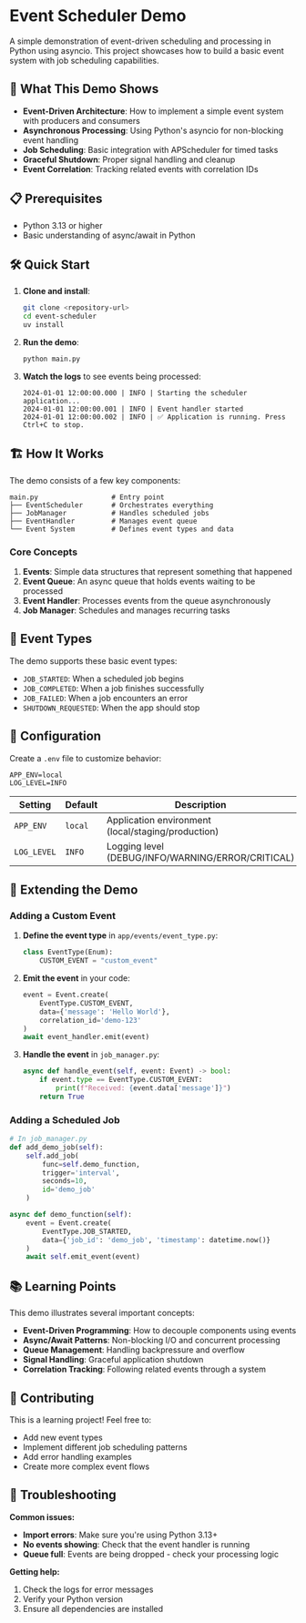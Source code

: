 # Event Scheduler Demo

A simple demonstration of event-driven scheduling and processing in Python using asyncio. This project showcases how to build a basic event system with job scheduling capabilities.

## 🎯 What This Demo Shows

- **Event-Driven Architecture**: How to implement a simple event system with producers and consumers
- **Asynchronous Processing**: Using Python's asyncio for non-blocking event handling
- **Job Scheduling**: Basic integration with APScheduler for timed tasks
- **Graceful Shutdown**: Proper signal handling and cleanup
- **Event Correlation**: Tracking related events with correlation IDs

## 📋 Prerequisites

- Python 3.13 or higher
- Basic understanding of async/await in Python

## 🛠️ Quick Start

1. **Clone and install**:

   ```bash
   git clone <repository-url>
   cd event-scheduler
   uv install
   ```

2. **Run the demo**:

   ```bash
   python main.py
   ```

3. **Watch the logs** to see events being processed:
   ```
   2024-01-01 12:00:00.000 | INFO | Starting the scheduler application...
   2024-01-01 12:00:00.001 | INFO | Event handler started
   2024-01-01 12:00:00.002 | INFO | ✅ Application is running. Press Ctrl+C to stop.
   ```

## 🏗️ How It Works

The demo consists of a few key components:

```
main.py                  # Entry point
├── EventScheduler       # Orchestrates everything
├── JobManager           # Handles scheduled jobs
├── EventHandler         # Manages event queue
└── Event System         # Defines event types and data
```

### Core Concepts

1. **Events**: Simple data structures that represent something that happened
2. **Event Queue**: An async queue that holds events waiting to be processed
3. **Event Handler**: Processes events from the queue asynchronously
4. **Job Manager**: Schedules and manages recurring tasks

## 📝 Event Types

The demo supports these basic event types:

- `JOB_STARTED`: When a scheduled job begins
- `JOB_COMPLETED`: When a job finishes successfully
- `JOB_FAILED`: When a job encounters an error
- `SHUTDOWN_REQUESTED`: When the app should stop

## 🔧 Configuration

Create a `.env` file to customize behavior:

```env
APP_ENV=local
LOG_LEVEL=INFO
```

| Setting     | Default | Description                                        |
| ----------- | ------- | -------------------------------------------------- |
| `APP_ENV`   | `local` | Application environment (local/staging/production) |
| `LOG_LEVEL` | `INFO`  | Logging level (DEBUG/INFO/WARNING/ERROR/CRITICAL)  |

## 🚀 Extending the Demo

### Adding a Custom Event

1. **Define the event type** in `app/events/event_type.py`:

   ```python
   class EventType(Enum):
       CUSTOM_EVENT = "custom_event"
   ```

2. **Emit the event** in your code:

   ```python
   event = Event.create(
       EventType.CUSTOM_EVENT,
       data={'message': 'Hello World'},
       correlation_id='demo-123'
   )
   await event_handler.emit(event)
   ```

3. **Handle the event** in `job_manager.py`:
   ```python
   async def handle_event(self, event: Event) -> bool:
       if event.type == EventType.CUSTOM_EVENT:
           print(f"Received: {event.data['message']}")
       return True
   ```

### Adding a Scheduled Job

```python
# In job_manager.py
def add_demo_job(self):
    self.add_job(
        func=self.demo_function,
        trigger='interval',
        seconds=10,
        id='demo_job'
    )

async def demo_function(self):
    event = Event.create(
        EventType.JOB_STARTED,
        data={'job_id': 'demo_job', 'timestamp': datetime.now()}
    )
    await self.emit_event(event)
```

## 📚 Learning Points

This demo illustrates several important concepts:

- **Event-Driven Programming**: How to decouple components using events
- **Async/Await Patterns**: Non-blocking I/O and concurrent processing
- **Queue Management**: Handling backpressure and overflow
- **Signal Handling**: Graceful application shutdown
- **Correlation Tracking**: Following related events through a system

## 🤝 Contributing

This is a learning project! Feel free to:

- Add new event types
- Implement different job scheduling patterns
- Add error handling examples
- Create more complex event flows

## 🐛 Troubleshooting

**Common issues:**

- **Import errors**: Make sure you're using Python 3.13+
- **No events showing**: Check that the event handler is running
- **Queue full**: Events are being dropped - check your processing logic

**Getting help:**

1. Check the logs for error messages
2. Verify your Python version
3. Ensure all dependencies are installed
